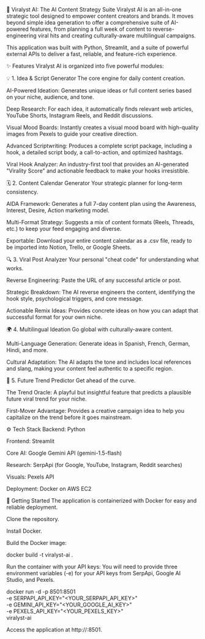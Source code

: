 🚀 Viralyst AI: The AI Content Strategy Suite
Viralyst AI is an all-in-one strategic tool designed to empower content creators and brands. It moves beyond simple idea generation to offer a comprehensive suite of AI-powered features, from planning a full week of content to reverse-engineering viral hits and creating culturally-aware multilingual campaigns.

This application was built with Python, Streamlit, and a suite of powerful external APIs to deliver a fast, reliable, and feature-rich experience.

✨ Features
Viralyst AI is organized into five powerful modules:

💡 1. Idea & Script Generator
The core engine for daily content creation.

AI-Powered Ideation: Generates unique ideas or full content series based on your niche, audience, and tone.

Deep Research: For each idea, it automatically finds relevant web articles, YouTube Shorts, Instagram Reels, and Reddit discussions.

Visual Mood Boards: Instantly creates a visual mood board with high-quality images from Pexels to guide your creative direction.

Advanced Scriptwriting: Produces a complete script package, including a hook, a detailed script body, a call-to-action, and optimized hashtags.

Viral Hook Analyzer: An industry-first tool that provides an AI-generated "Virality Score" and actionable feedback to make your hooks irresistible.

🗓️ 2. Content Calendar Generator
Your strategic planner for long-term consistency.

AIDA Framework: Generates a full 7-day content plan using the Awareness, Interest, Desire, Action marketing model.

Multi-Format Strategy: Suggests a mix of content formats (Reels, Threads, etc.) to keep your feed engaging and diverse.

Exportable: Download your entire content calendar as a .csv file, ready to be imported into Notion, Trello, or Google Sheets.

🔍 3. Viral Post Analyzer
Your personal "cheat code" for understanding what works.

Reverse Engineering: Paste the URL of any successful article or post.

Strategic Breakdown: The AI reverse engineers the content, identifying the hook style, psychological triggers, and core message.

Actionable Remix Ideas: Provides concrete ideas on how you can adapt that successful format for your own niche.

🌍 4. Multilingual Ideation
Go global with culturally-aware content.

Multi-Language Generation: Generate ideas in Spanish, French, German, Hindi, and more.

Cultural Adaptation: The AI adapts the tone and includes local references and slang, making your content feel authentic to a specific region.

🔮 5. Future Trend Predictor
Get ahead of the curve.

The Trend Oracle: A playful but insightful feature that predicts a plausible future viral trend for your niche.

First-Mover Advantage: Provides a creative campaign idea to help you capitalize on the trend before it goes mainstream.

⚙️ Tech Stack
Backend: Python

Frontend: Streamlit

Core AI: Google Gemini API (gemini-1.5-flash)

Research: SerpApi (for Google, YouTube, Instagram, Reddit searches)

Visuals: Pexels API

Deployment: Docker on AWS EC2

🚀 Getting Started
The application is containerized with Docker for easy and reliable deployment.

Clone the repository.

Install Docker.

Build the Docker image:

docker build -t viralyst-ai .

Run the container with your API keys:
You will need to provide three environment variables (-e) for your API keys from SerpApi, Google AI Studio, and Pexels.

docker run -d -p 8501:8501 \
  -e SERPAPI_API_KEY="<YOUR_SERPAPI_API_KEY>" \
  -e GEMINI_API_KEY="<YOUR_GOOGLE_AI_KEY>" \
  -e PEXELS_API_KEY="<YOUR_PEXELS_KEY>" \
  viralyst-ai

Access the application at http://<your-server-ip>:8501.
